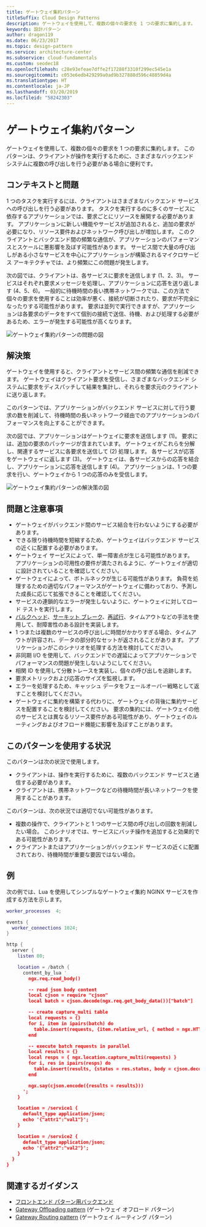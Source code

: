 ```yaml
---
title: ゲートウェイ集約パターン
titleSuffix: Cloud Design Patterns
description: ゲートウェイを使用して、複数の個々の要求を 1 つの要求に集約します。
keywords: 設計パターン
author: dragon119
ms.date: 06/23/2017
ms.topic: design-pattern
ms.service: architecture-center
ms.subservice: cloud-fundamentals
ms.custom: seodec18
ms.openlocfilehash: c28e93efeae7dffe2f17288f3310f299ec545e1a
ms.sourcegitcommit: c053e6edb429299a0ad9b327888d596c48859d4a
ms.translationtype: HT
ms.contentlocale: ja-JP
ms.lasthandoff: 03/20/2019
ms.locfileid: "58242303"
---
```

# <a name="gateway-aggregation-pattern"></a>ゲートウェイ集約パターン

ゲートウェイを使用して、複数の個々の要求を 1 つの要求に集約します。 このパターンは、クライアントが操作を実行するために、さまざまなバックエンド システムに複数の呼び出しを行う必要がある場合に便利です。

## <a name="context-and-problem"></a>コンテキストと問題

1 つのタスクを実行するには、クライアントはさまざまなバックエンド サービスへの呼び出しを行う必要があります。 タスクを実行するのに多くのサービスに依存するアプリケーションでは、要求ごとにリソースを展開する必要があります。 アプリケーションに新しい機能やサービスが追加されると、追加の要求が必要になり、リソース要件およびネットワーク呼び出しが増加します。 このクライアントとバックエンド間の頻繁な通信が、アプリケーションのパフォーマンスとスケールに悪影響を及ぼす可能性があります。  サービス間で大量の呼び出しがある小さなサービスを中心にアプリケーションが構築されるマイクロサービス アーキテクチャでは、より頻繁にこの問題が発生します。

次の図では、クライアントは、各サービスに要求を送信します (1、2、3)。 サービスはそれぞれ要求メッセージを処理し、アプリケーションに応答を送り返します (4、5、6)。 一般的に待機時間の長い携帯ネットワークでは、この方法で個々の要求を使用することは効率が悪く、接続が切断されたり、要求が不完全になったりする可能性があります。 要求は並列で実行できますが、アプリケーションは各要求のデータをすべて個別の接続で送信、待機、および処理する必要があるため、エラーが発生する可能性が高くなります。

![ゲートウェイ集約パターンの問題の図](./_images/gateway-aggregation-problem.png)

## <a name="solution"></a>解決策

ゲートウェイを使用すると、クライアントとサービス間の頻繁な通信を削減できます。 ゲートウェイはクライアント要求を受信し、さまざまなバックエンド システムに要求をディスパッチして結果を集計し、それらを要求元のクライアントに送り返します。

このパターンでは、アプリケーションがバックエンド サービスに対して行う要求の数を削減して、待機時間の長いネットワーク経由でのアプリケーションのパフォーマンスを向上することができます。

次の図では、アプリケーションはゲートウェイに要求を送信します (1)。 要求には、追加の要求のパッケージが含まれています。 ゲートウェイがこれらを分解し、関連するサービスに各要求を送信して (2) 処理します。 各サービスが応答をゲートウェイに返します (3)。 ゲートウェイは、各サービスからの応答を結合し、アプリケーションに応答を送信します (4)。 アプリケーションは、1 つの要求を行い、ゲートウェイから 1 つの応答のみを受信します。

![ゲートウェイ集約パターンの解決策の図](./_images/gateway-aggregation.png)

## <a name="issues-and-considerations"></a>問題と注意事項

- ゲートウェイがバックエンド間のサービス結合を行わないようにする必要があります。
- できる限り待機時間を短縮するため、ゲートウェイはバックエンド サービスの近くに配置する必要があります。
- ゲートウェイ サービスによって、単一障害点が生じる可能性があります。 アプリケーションの可用性の要件が満たされるように、ゲートウェイが適切に設計されていることを確認してください。
- ゲートウェイによって、ボトルネックが生じる可能性があります。 負荷を処理するための適切なパフォーマンスがゲートウェイに備わっており、予測した成長に応じて拡張できることを確認してください。
- サービスの連鎖的なエラーが発生しないように、ゲートウェイに対してロード テストを実行します。
- [バルクヘッド][bulkhead]、[サーキット ブレーク][circuit-breaker]、[再試行][retry]、タイムアウトなどの手法を使用して、耐障害性のある設計を実装します。
- 1 つまたは複数のサービスの呼び出しに時間がかかりすぎる場合、タイムアウトが許容され、データの部分的なセットが返されることがあります。 アプリケーションがこのシナリオを処理する方法を検討してください。
- 非同期 I/O を使用して、バックエンドでの遅延によってアプリケーションでパフォーマンスの問題が発生しないようにしてください。
- 相関 ID を使用して分散トレースを実装し、個々の呼び出しを追跡します。
- 要求メトリックおよび応答のサイズを監視します。
- エラーを処理するため、キャッシュ データをフェールオーバー戦略として返すことを検討してください。
- ゲートウェイに集約を構築する代わりに、ゲートウェイの背後に集約サービスを配置することを検討してください。 要求の集約には、ゲートウェイの他のサービスとは異なるリソース要件がある可能性があり、ゲートウェイのルーティングおよびオフロード機能に影響を及ぼすことがあります。

## <a name="when-to-use-this-pattern"></a>このパターンを使用する状況

このパターンは次の状況で使用します。

- クライアントは、操作を実行するために、複数のバックエンド サービスと通信する必要があります。
- クライアントは、携帯ネットワークなどの待機時間が長いネットワークを使用することがあります。

このパターンは、次の状況では適切でない可能性があります。

- 複数の操作で、クライアントと 1 つのサービス間の呼び出しの回数を削減したい場合。 このシナリオでは、サービスにバッチ操作を追加すると効果的である可能性があります。
- クライアントまたはアプリケーションがバックエンド サービスの近くに配置されており、待機時間が重要な要因ではない場合。

## <a name="example"></a>例

次の例では、Lua を使用してシンプルなゲートウェイ集約 NGINX サービスを作成する方法を示します。

```lua
worker_processes  4;

events {
  worker_connections 1024;
}

http {
  server {
    listen 80;

    location = /batch {
      content_by_lua '
        ngx.req.read_body()

        -- read json body content
        local cjson = require "cjson"
        local batch = cjson.decode(ngx.req.get_body_data())["batch"]

        -- create capture_multi table
        local requests = {}
        for i, item in ipairs(batch) do
          table.insert(requests, {item.relative_url, { method = ngx.HTTP_GET}})
        end

        -- execute batch requests in parallel
        local results = {}
        local resps = { ngx.location.capture_multi(requests) }
        for i, res in ipairs(resps) do
          table.insert(results, {status = res.status, body = cjson.decode(res.body), header = res.header})
        end

        ngx.say(cjson.encode({results = results}))
      ';
    }

    location = /service1 {
      default_type application/json;
      echo '{"attr1":"val1"}';
    }

    location = /service2 {
      default_type application/json;
      echo '{"attr2":"val2"}';
    }
  }
}
```

## <a name="related-guidance"></a>関連するガイダンス

- [フロントエンド パターン用バックエンド](./backends-for-frontends.md)
- [Gateway Offloading pattern](./gateway-offloading.md) (ゲートウェイ オフロード パターン)
- [Gateway Routing pattern](./gateway-routing.md) (ゲートウェイ ルーティング パターン)

[bulkhead]: ./bulkhead.md
[circuit-breaker]: ./circuit-breaker.md
[retry]: ./retry.md